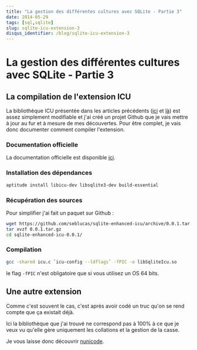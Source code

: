 ```yaml
---
title: "La gestion des différentes cultures avec SQLite - Partie 3"
date: 2014-05-29
tags: [sql,sqlite]
slug: sqlite-icu-extension-3
disqus_identifier: /blog/sqlite-icu-extension-3
---
```

# La gestion des différentes cultures avec SQLite - Partie 3

## La compilation de l'extension ICU

La bibliothèque ICU présentée dans les articles précédents ([ici](/blog/sqlite-icu-extension-1) et [là](/blog/sqlite-icu-extension-2)) est assez simplement modifiable et j'ai créé un projet Github que je vais mettre à jour au fur et à mesure de mes découvertes. Pour être complet, je vais donc documenter comment compiler l'extension.

### Documentation officielle

La documentation officielle est disponible [ici](https://github.com/seblucas/sqlite-enhanced-icu/blob/master/README.txt).

### Installation des dépendances

```bash
aptitude install libicu-dev libsqlite3-dev build-essential
```

### Récupération des sources

Pour simplifier j'ai fait un paquet sur Github :

```bash
wget https://github.com/seblucas/sqlite-enhanced-icu/archive/0.0.1.tar.gz
tar xvzf 0.0.1.tar.gz
cd sqlite-enhanced-icu-0.0.1/
```

### Compilation

```bash
gcc -shared icu.c `icu-config --ldflags` -fPIC -o libSqliteIcu.so
```

le flag `-fPIC` n'est obligatoire que si vous utilisez un OS 64 bits.

## Une autre extension

Comme c'est souvent le cas, c'est après avoir codé un truc qu'on se rend compte que ça existait déjà.

Ici la bibliothèque que j'ai trouvé ne correspond pas à 100% à ce que je veux vu qu'elle gère uniquement les collations et la gestion de la casse.

Je vous laisse donc découvrir [nunicode](https://bitbucket.org/alekseyt/nunicode).